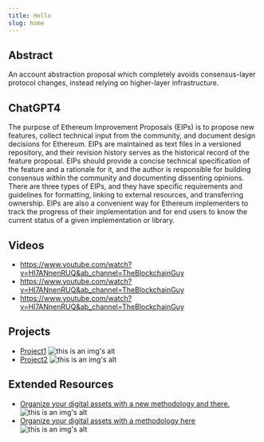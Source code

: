 ```yaml
---
title: Hello
slug: home
---
```


## Abstract

An account abstraction proposal which completely avoids consensus-layer protocol changes, instead relying on higher-layer infrastructure.

## ChatGPT4

The purpose of Ethereum Improvement Proposals (EIPs) is to propose new features, collect technical input from the community, and document design decisions for Ethereum. EIPs are maintained as text files in a versioned repository, and their revision history serves as the historical record of the feature proposal. EIPs should provide a concise technical specification of the feature and a rationale for it, and the author is responsible for building consensus within the community and documenting dissenting opinions. There are three types of EIPs, and they have specific requirements and guidelines for formatting, linking to external resources, and transferring ownership. EIPs are also a convenient way for Ethereum implementers to track the progress of their implementation and for end users to know the current status of a given implementation or library.

## Videos

- https://www.youtube.com/watch?v=Hl7ANnenRUQ&ab_channel=TheBlockchainGuy
- https://www.youtube.com/watch?v=Hl7ANnenRUQ&ab_channel=TheBlockchainGuy
- https://www.youtube.com/watch?v=Hl7ANnenRUQ&ab_channel=TheBlockchainGuy

## Projects

- [Project1](https:/xxxx) ![this is an img's alt](https://lxdao.io/icons/lxdao-logo.svg)
- [Project2](https:/xxxx) ![this is an img's alt](https://lxdao.io/icons/lxdao-logo.svg)

## Extended Resources

- [Organize your digital assets with a new methodology and there.](https:/xxxx) ![this is an img's alt](https://lxdao.io/icons/lxdao-logo.svg)
- [Organize your digital assets with a methodology here ](https:/xxxx) ![this is an img's alt](https://lxdao.io/icons/lxdao-logo.svg)
